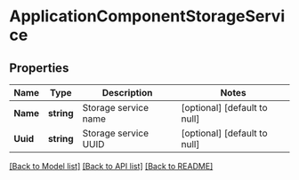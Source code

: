 # ApplicationComponentStorageService

## Properties
Name | Type | Description | Notes
------------ | ------------- | ------------- | -------------
**Name** | **string** | Storage service name | [optional] [default to null]
**Uuid** | **string** | Storage service UUID | [optional] [default to null]

[[Back to Model list]](../README.md#documentation-for-models) [[Back to API list]](../README.md#documentation-for-api-endpoints) [[Back to README]](../README.md)


